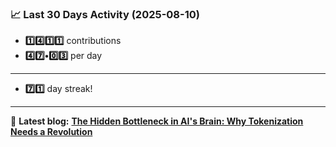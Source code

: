 <!--START_STATS-->
### 📈 Last 30 Days Activity (2025-08-10)  
- **1️⃣4️⃣1️⃣1️⃣** contributions  
- **4️⃣7️⃣•0️⃣3️⃣** per day
---
- **7️⃣1️⃣** day streak!
---
📝 **Latest blog:** [**The Hidden Bottleneck in AI's Brain: Why Tokenization Needs a Revolution**](https://andriak.com/blog/tokenization-revolution)
<!--END_STATS-->
